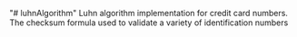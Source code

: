 "# luhnAlgorithm"
Luhn algorithm implementation for credit card numbers. The checksum formula used to validate a variety of identification numbers
